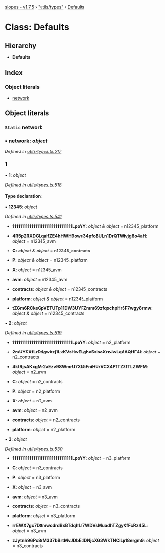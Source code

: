 [slopes - v1.7.5](../README.md) › ["utils/types"](../modules/_utils_types_.md) › [Defaults](_utils_types_.defaults.md)

# Class: Defaults

## Hierarchy

* **Defaults**

## Index

### Object literals

* [network](_utils_types_.defaults.md#static-network)

## Object literals

### `Static` network

### ▪ **network**: *object*

*Defined in [utils/types.ts:517](https://github.com/ava-labs/slopes/blob/be20cee/src/utils/types.ts#L517)*

###  1

• **1**: *object*

*Defined in [utils/types.ts:518](https://github.com/ava-labs/slopes/blob/be20cee/src/utils/types.ts#L518)*

#### Type declaration:

▪ **12345**: *object*

*Defined in [utils/types.ts:541](https://github.com/ava-labs/slopes/blob/be20cee/src/utils/types.ts#L541)*

* **11111111111111111111111111111111LpoYY**: *object & object* =  n12345_platform

* **4R5p2RXDGLqaifZE4hHWH9owe34pfoBULn1DrQTWivjg8o4aH**: *object* =  n12345_avm

* **C**: *object & object* =  n12345_contracts

* **P**: *object & object* =  n12345_platform

* **X**: *object* =  n12345_avm

* **avm**: *object* =  n12345_avm

* **contracts**: *object & object* =  n12345_contracts

* **platform**: *object & object* =  n12345_platform

* **tZGm6RCkeGpVETUTp11DW3UYFZmm69zfqxchpHrSF7wgy8rmw**: *object & object* =  n12345_contracts

▪ **2**: *object*

*Defined in [utils/types.ts:519](https://github.com/ava-labs/slopes/blob/be20cee/src/utils/types.ts#L519)*

* **11111111111111111111111111111111LpoYY**: *object* =  n2_platform

* **2mUYSXfLrDtigwbzj1LxKVsHwELghc5sisoXrzJwLqAAQHF4i**: *object* =  n2_contracts

* **4ktRjsAKxgMr2aEzv9SWmrU7Xk5FniHUrVCX4P1TZSfTLZWFM**: *object* =  n2_avm

* **C**: *object* =  n2_contracts

* **P**: *object* =  n2_platform

* **X**: *object* =  n2_avm

* **avm**: *object* =  n2_avm

* **contracts**: *object* =  n2_contracts

* **platform**: *object* =  n2_platform

▪ **3**: *object*

*Defined in [utils/types.ts:530](https://github.com/ava-labs/slopes/blob/be20cee/src/utils/types.ts#L530)*

* **11111111111111111111111111111111LpoYY**: *object* =  n3_platform

* **C**: *object* =  n3_contracts

* **P**: *object* =  n3_platform

* **X**: *object* =  n3_avm

* **avm**: *object* =  n3_avm

* **contracts**: *object* =  n3_contracts

* **platform**: *object* =  n3_platform

* **rrEWX7gc7D9mwcdrdBxBTdqh1a7WDVsMuadhTZgyXfFcRz45L**: *object* =  n3_avm

* **zJytnh96Pc8rM337bBrtMvJDbEdDNjcXG3WkTNCiLp18ergm9**: *object* =  n3_contracts
